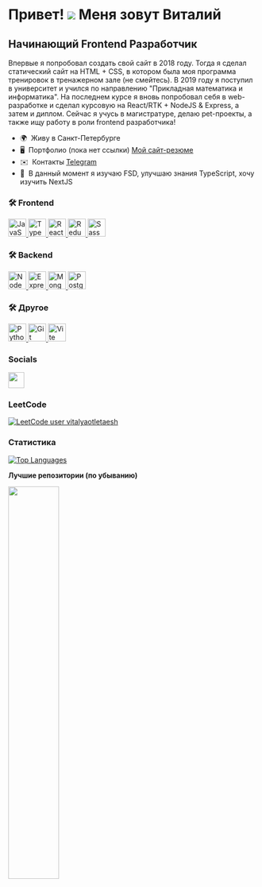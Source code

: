 Привет! ![](https://user-images.githubusercontent.com/18350557/176309783-0785949b-9127-417c-8b55-ab5a4333674e.gif) Меня зовут Виталий
===============================================================================================================================

Начинающий Frontend Разработчик
-------------------------------

Впервые я попробовал создать свой сайт в 2018 году. Тогда я сделал статический сайт на HTML + CSS, в котором была моя программа тренировок в тренажерном зале (не смейтесь). В 2019 году я поступил в университет и учился по направлению "Прикладная математика и информатика". На последнем курсе я вновь попробовал себя в web-разработке и сделал курсовую на React/RTK + NodeJS & Express, а затем и диплом. Сейчас я учусь в магистратуре, делаю pet-проекты, а также ищу работу в роли frontend разработчика!

* 🌍  Живу в Санкт-Петербурге
* 🖥️  Портфолио (пока нет ссылки) [Мой сайт-резюме](http://google.com)
* ✉️  Контакты [Telegram](https://t.me/Shevchenko_Vitaly)
* 🧠  В данный момент я изучаю FSD, улучшаю знания TypeScript, хочу изучить NextJS

### 🛠 Frontend
<p align="left">
  <a href="https://developer.mozilla.org/en-US/docs/Web/JavaScript" target="_blank" rel="noreferrer">
    <img src="https://raw.githubusercontent.com/danielcranney/readme-generator/main/public/icons/skills/javascript-colored.svg" width="36" height="36" alt="JavaScript" />
  </a> 
  <a href="https://www.typescriptlang.org/" target="_blank" rel="noreferrer">
    <img src="https://raw.githubusercontent.com/danielcranney/readme-generator/main/public/icons/skills/typescript-colored.svg" width="36" height="36" alt="TypeScript" />
  </a>
  <a href="https://reactjs.org/" target="_blank" rel="noreferrer">
    <img src="https://raw.githubusercontent.com/danielcranney/readme-generator/main/public/icons/skills/react-colored.svg" width="36" height="36" alt="React" />
  </a>
  <a href="https://redux.js.org/" target="_blank" rel="noreferrer">
    <img src="https://raw.githubusercontent.com/danielcranney/readme-generator/main/public/icons/skills/redux-colored.svg" width="36" height="36" alt="Redux" />
  </a>
  <a href="https://sass-lang.com/" target="_blank" rel="noreferrer">
    <img src="https://raw.githubusercontent.com/danielcranney/readme-generator/main/public/icons/skills/sass-colored.svg" width="36" height="36" alt="Sass" />
  </a>
</p>

### 🛠 Backend
<p align="left">
  <a href="https://nodejs.org/en/" target="_blank" rel="noreferrer">
    <img src="https://raw.githubusercontent.com/danielcranney/readme-generator/main/public/icons/skills/nodejs-colored.svg" width="36" height="36" alt="NodeJS" />
  </a>
  <a href="https://expressjs.com/" target="_blank" rel="noreferrer">
    <img src="https://raw.githubusercontent.com/danielcranney/readme-generator/main/public/icons/skills/express-colored.svg" width="36" height="36" alt="Express" />
  </a>
  <a href="https://www.mongodb.com/" target="_blank" rel="noreferrer">
    <img src="https://raw.githubusercontent.com/danielcranney/readme-generator/main/public/icons/skills/mongodb-colored.svg" width="36" height="36" alt="MongoDB" />
  </a>
  <a href="https://www.postgresql.org/" target="_blank" rel="noreferrer">
    <img src="https://raw.githubusercontent.com/danielcranney/readme-generator/main/public/icons/skills/postgresql-colored.svg" width="36" height="36" alt="PostgreSQL" />
  </a>
</p>

### 🛠 Другое
<p align="left">
  <a href="https://www.python.org/" target="_blank" rel="noreferrer">
    <img src="https://raw.githubusercontent.com/danielcranney/readme-generator/main/public/icons/skills/python-colored.svg" width="36" height="36" alt="Python" />
  </a>
  <a href="https://git-scm.com/" target="_blank" rel="noreferrer">
    <img src="https://raw.githubusercontent.com/danielcranney/readme-generator/main/public/icons/skills/git-colored.svg" width="36" height="36" alt="Git" />
  </a>
  <a href="https://vitejs.dev/" target="_blank" rel="noreferrer">
    <img src="https://raw.githubusercontent.com/danielcranney/readme-generator/main/public/icons/skills/vite-colored.svg" width="36" height="36" alt="Vite" />
  </a>
</p>

### Socials

<p align="left"> 
  <a href="https://www.github.com/vitalyaotletaesh" target="_blank" rel="noreferrer"> 
    <picture> 
      <source media="(prefers-color-scheme: dark)" srcset="https://raw.githubusercontent.com/danielcranney/readme-generator/main/public/icons/socials/github-dark.svg" /> 
      <source media="(prefers-color-scheme: light)" srcset="https://raw.githubusercontent.com/danielcranney/readme-generator/main/public/icons/socials/github.svg" /> 
      <img src="https://raw.githubusercontent.com/danielcranney/readme-generator/main/public/icons/socials/github.svg" width="32" height="32" /> 
    </picture> 
  </a>
</p>

### LeetCode
[![LeetCode user vitalyaotletaesh](https://img.shields.io/badge/dynamic/json?style=for-the-badge&labelColor=black&color=%23ffa116&label=Solved&query=solvedOverTotal&url=https%3A%2F%2Fleetcode-badge.vercel.app%2Fapi%2Fusers%2Fvitalyaotletaesh&logo=leetcode&logoColor=yellow)](https://leetcode.com/vitalyaotletaesh/)

### Статистика

<a href="https://github.com/vitalyaotletaesh" align="left">
  <img src="https://github-readme-stats.vercel.app/api/top-langs/?username=vitalyaotletaesh&langs_count=10&title_color=ec4899&text_color=ffffff&icon_color=ec4899&bg_color=27272a&hide_border=true&locale=en&custom_title=Top%20%Languages" alt="Top Languages" />
</a>

<b>Лучшие репозитории (по убыванию)</b>

<div width="100%" align="center">
  <a href="https://github.com/vitalyaotletaesh/raidenshop" align="left">
    <img align="left" width="45%" src="https://github-readme-stats.vercel.app/api/pin/?username=vitalyaotletaesh&repo=raidenshop&title_color=ec4899&text_color=ffffff&icon_color=ec4899&bg_color=27272a&hide_border=true&locale=en" />
  </a>
</div>
<br /><br /><br /><br /><br /><br /><br />
